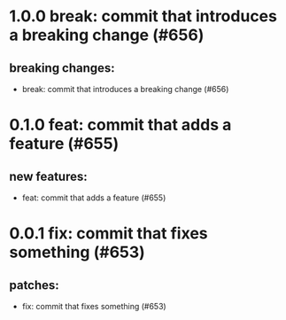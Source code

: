 # 1.0.0 break: commit that introduces a breaking change (#656)

## breaking changes:
* break: commit that introduces a breaking change (#656)

# 0.1.0 feat: commit that adds a feature (#655)

## new features:
* feat: commit that adds a feature (#655)

# 0.0.1 fix: commit that fixes something (#653)

## patches:
* fix: commit that fixes something (#653)

